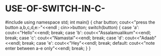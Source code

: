 # USE-OF-SWITCH-IN-C-
#include<iostream>
using  namespace std;
int main()
{
    char button;
    cout<<"press the button a,b,c,d,e:-"<<endl
    ;
    cin>>button;
    switch(button)
    {
        case 'a':
        cout<<"Hello"<<endl;
        break;
        case 'b':
        cout<<"Assalamualikum"<<endl;
        break;
        case 'c':
        cout<<"Namastai"<<endl;
        break;
        case 'd':
        cout<<"Adaab"<<endl;
        break;
        case 'e':
        cout<<"Hey"<<endl;
        break;
        default:
        cout<<"note enter between a-e only"<<endl;
        break;
    }
}
